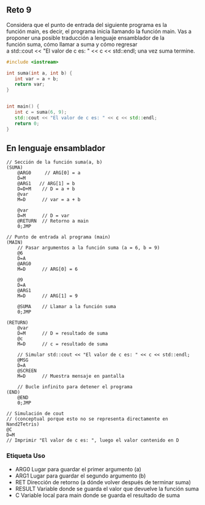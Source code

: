 Reto 9
---
Considera que el punto de entrada del siguiente programa es la función main, es decir, el programa inicia llamando la función main. 
Vas a proponer una posible traducción a lenguaje ensamblador de la función suma, cómo llamar a suma y cómo regresar a std::cout << "El valor de c es: " << c << std::endl; una vez suma termine.

```cpp
#include <iostream>

int suma(int a, int b) {
   int var = a + b;
   return var;
}


int main() {
   int c = suma(6, 9);
   std::cout << "El valor de c es: " << c << std::endl;
   return 0;
}
```

## En lenguaje ensamblador

```
// Sección de la función suma(a, b)
(SUMA)
    @ARG0     // ARG[0] = a
    D=M
    @ARG1   // ARG[1] = b
    D=D+M    // D = a + b
    @var
    M=D      // var = a + b

    @var
    D=M      // D = var
    @RETURN  // Retorno a main
    0;JMP

// Punto de entrada al programa (main)
(MAIN)
    // Pasar argumentos a la función suma (a = 6, b = 9)
    @6
    D=A
    @ARG0
    M=D      // ARG[0] = 6

    @9
    D=A
    @ARG1
    M=D      // ARG[1] = 9

    @SUMA    // Llamar a la función suma
    0;JMP

(RETURN)
    @var
    D=M      // D = resultado de suma
    @c
    M=D      // c = resultado de suma

    // Simular std::cout << "El valor de c es: " << c << std::endl;
    @MSG
    D=A
    @SCREEN
    M=D      // Muestra mensaje en pantalla

    // Bucle infinito para detener el programa
(END)
    @END
    0;JMP

// Simulación de cout
// (conceptual porque esto no se representa directamente en Nand2Tetris)
@C
D=M
// Imprimir "El valor de c es: ", luego el valor contenido en D
```
### Etiqueta	Uso
- ARG0	Lugar para guardar el primer argumento (a)
- ARG1	Lugar para guardar el segundo argumento (b)
- RET	Dirección de retorno (a dónde volver después de terminar suma)
- RESULT	Variable donde se guarda el valor que devuelve la función suma
- C	Variable local para main donde se guarda el resultado de suma

